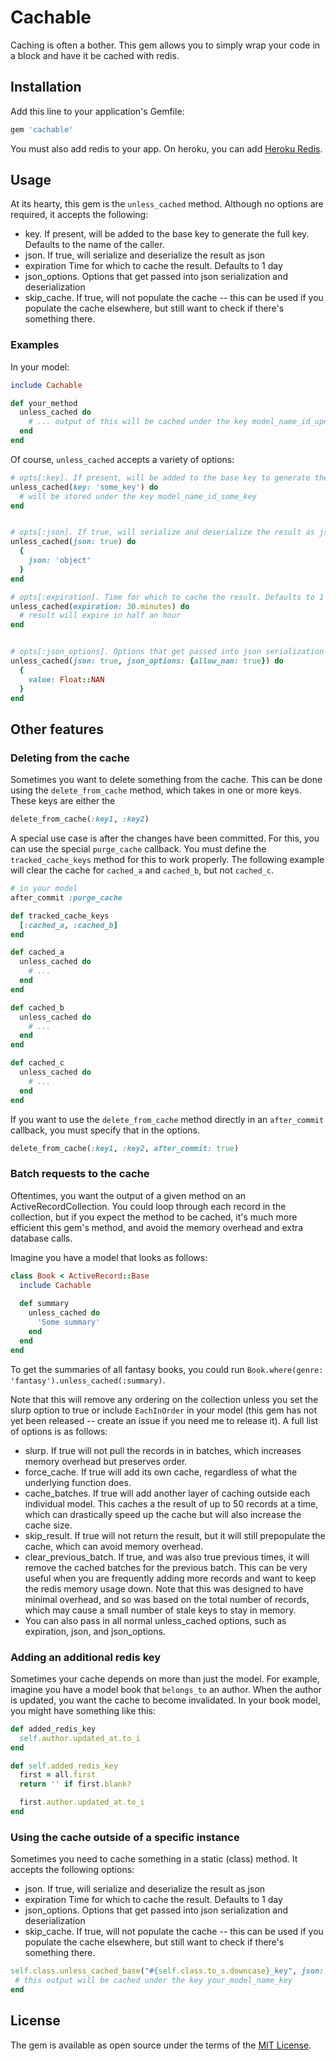 # Cachable
Caching is often a bother. This gem allows you to simply wrap your code in a block and have it be cached with redis.

## Installation
Add this line to your application's Gemfile:

```ruby
gem 'cachable'
```

You must also add redis to your app. On heroku, you can add [Heroku Redis](https://elements.heroku.com/addons/heroku-redis).

## Usage
At its hearty, this gem is the `unless_cached` method. 
Although no options are required, it accepts the following:
 - key. If present, will be added to the base key to generate the full key. Defaults to the name of the caller.
 - json. If true, will serialize and deserialize the result as json
 - expiration Time for which to cache the result. Defaults to 1 day
 - json_options. Options that get passed into json serialization and deserialization
 - skip_cache. If true, will not populate the cache -- this can be used if you populate the cache elsewhere, but still want to check if there's something there. 

### Examples
In your model:

```ruby
include Cachable

def your_method
  unless_cached do 
    # ... output of this will be cached under the key model_name_id_updated_at_your_method 
  end
end
```

Of course, `unless_cached` accepts a variety of options:
```ruby
# opts[:key]. If present, will be added to the base key to generate the full key. Defaults to the name of the caller.
unless_cached(key: 'some_key') do
  # will be stored under the key model_name_id_some_key
end


# opts[:json]. If true, will serialize and deserialize the result as json
unless_cached(json: true) do
  {
    json: 'object'
  }
end

# opts[:expiration]. Time for which to cache the result. Defaults to 1 day
unless_cached(expiration: 30.minutes) do
  # result will expire in half an hour
end


# opts[:json_options]. Options that get passed into json serialization and deserialization
unless_cached(json: true, json_options: {allow_nan: true}) do
  {
    value: Float::NAN
  }
end
```

## Other features

### Deleting from the cache
Sometimes you want to delete something from the cache. 
This can be done using the `delete_from_cache` method, which takes in one or more keys. 
These keys are either the 
```ruby
delete_from_cache(:key1, :key2)
```

A special use case is after the changes have been committed. 
For this, you can use the special `purge_cache` callback. 
You must define the `tracked_cache_keys` method for this to work properly. 
The following example will clear the cache for `cached_a` and `cached_b`, but not `cached_c`.
```ruby
# in your model
after_commit :purge_cache

def tracked_cache_keys
  [:cached_a, :cached_b]
end

def cached_a
  unless_cached do 
    # ...
  end
end

def cached_b
  unless_cached do 
    # ...
  end
end

def cached_c
  unless_cached do 
    # ...
  end
end
```

If you want to use the `delete_from_cache` method directly in an `after_commit` callback, you must specify that in the options.
```ruby
delete_from_cache(:key1, :key2, after_commit: true)
```

### Batch requests to the cache
Oftentimes, you want the output of a given method on an ActiveRecordCollection. 
You could loop through each record in the collection, but if you expect the method to be cached, 
it's much more efficient this gem's method, and avoid the memory overhead and extra database calls. 

Imagine you have a model that looks as follows: 
```ruby
class Book < ActiveRecord::Base
  include Cachable
  
  def summary
    unless_cached do
      'Some summary'
    end
  end
end
```
To get the summaries of all fantasy books, you could run `Book.where(genre: 'fantasy').unless_cached(:summary)`.

Note that this will remove any ordering on the collection unless you set the slurp option to true or include `EachInOrder` in your model (this gem has not yet been released -- create an issue if you need me to release it). A full list of options is as follows:
 - slurp. If true will not pull the records in in batches, which increases memory overhead but preserves order.
 - force_cache. If true will add its own cache, regardless of what the underlying function does. 
 - cache_batches. If true will add another layer of caching outside each individual model. This caches a the result of up to 50 records at a time, which can drastically speed up the cache but will also increase the cache size. 
 - skip_result. If true will not return the result, but it will still prepopulate the cache, which can avoid memory overhead.
 - clear_previous_batch. If true, and was also true previous times, it will remove the cached batches for the previous batch. This can be very useful when you are frequently adding more records and want to keep the redis memory usage down. Note that this was designed to have minimal overhead, and so was based on the total number of records, which may cause a small number of stale keys to stay in memory.  
 - You can also pass in all normal unless_cached options, such as expiration, json, and json_options.  


### Adding an additional redis key
Sometimes your cache depends on more than just the model. 
For example, imagine you have a model book that `belongs_to` an author. 
When the author is updated, you want the cache to become invalidated.
In your book model, you might have something like this:
```ruby
def added_redis_key
  self.author.updated_at.to_i
end

def self.added_redis_key
  first = all.first
  return '' if first.blank?

  first.author.updated_at.to_i
end

```

### Using the cache outside of a specific instance
Sometimes you need to cache something in a static (class) method. It accepts the following options:
- json. If true, will serialize and deserialize the result as json
- expiration Time for which to cache the result. Defaults to 1 day
- json_options. Options that get passed into json serialization and deserialization
- skip_cache. If true, will not populate the cache -- this can be used if you populate the cache elsewhere, but still want to check if there's something there. 
```ruby
self.class.unless_cached_base("#{self.class.to_s.downcase}_key", json: true, expiration: 1.day) do
 # this output will be cached under the key your_model_name_key
end
```

## License
The gem is available as open source under the terms of the [MIT License](http://opensource.org/licenses/MIT).
